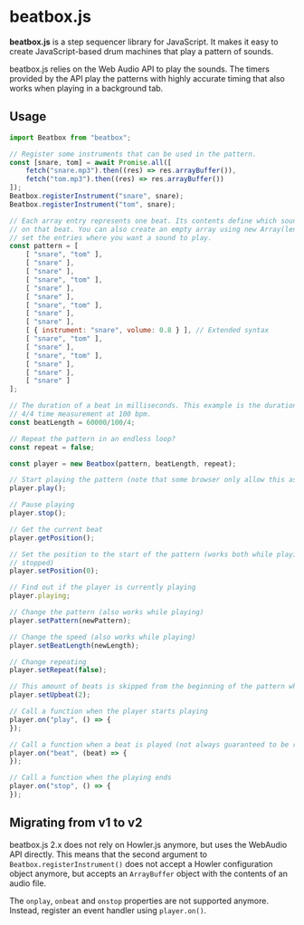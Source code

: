 # beatbox.js

__beatbox.js__ is a step sequencer library for JavaScript. It makes it easy to
create JavaScript-based drum machines that play a pattern of sounds.

beatbox.js relies on the Web Audio API to play the sounds. The
timers provided by the API play the patterns with highly accurate timing that
also works when playing in a background tab.


## Usage

```javascript
import Beatbox from "beatbox";

// Register some instruments that can be used in the pattern.
const [snare, tom] = await Promise.all([
	fetch("snare.mp3").then((res) => res.arrayBuffer()),
	fetch("tom.mp3").then((res) => res.arrayBuffer())
]);
Beatbox.registerInstrument("snare", snare);
Beatbox.registerInstrument("tom", snare);

// Each array entry represents one beat. Its contents define which sounds are played
// on that beat. You can also create an empty array using new Array(length) and only
// set the entries where you want a sound to play.
const pattern = [
	[ "snare", "tom" ],
	[ "snare" ],
	[ "snare" ],
	[ "snare", "tom" ],
	[ "snare" ],
	[ "snare" ],
	[ "snare", "tom" ],
	[ "snare" ],
	[ "snare" ],
	[ { instrument: "snare", volume: 0.8 } ], // Extended syntax
	[ "snare", "tom" ],
	[ "snare" ],
	[ "snare", "tom" ],
	[ "snare" ],
	[ "snare" ],
	[ "snare" ]
];

// The duration of a beat in milliseconds. This example is the duration of a stroke in
// 4/4 time measurement at 100 bpm.
const beatLength = 60000/100/4;

// Repeat the pattern in an endless loop?
const repeat = false;

const player = new Beatbox(pattern, beatLength, repeat);

// Start playing the pattern (note that some browser only allow this as part of a user interaction)
player.play();

// Pause playing
player.stop();

// Get the current beat
player.getPosition();

// Set the position to the start of the pattern (works both while playing and when
// stopped)
player.setPosition(0);

// Find out if the player is currently playing
player.playing;

// Change the pattern (also works while playing)
player.setPattern(newPattern);

// Change the speed (also works while playing)
player.setBeatLength(newLength);

// Change repeating
player.setRepeat(false);

// This amount of beats is skipped from the beginning of the pattern when repeating
player.setUpbeat(2);

// Call a function when the player starts playing
player.on("play", () => {
});

// Call a function when a beat is played (not always guaranteed to be run for each beat)
player.on("beat", (beat) => {
});

// Call a function when the playing ends
player.on("stop", () => {
});
```

## Migrating from v1 to v2

beatbox.js 2.x does not rely on Howler.js anymore, but uses the WebAudio API directly. This means that the second argument to `Beatbox.registerInstrument()` does not accept a Howler configuration object anymore, but accepts an `ArrayBuffer` object with the contents of an audio file.

The `onplay`, `onbeat` and `onstop` properties are not supported anymore. Instead, register an event handler using `player.on()`.